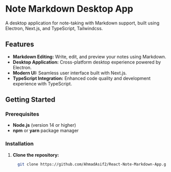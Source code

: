 # Note Markdown Desktop App

A desktop application for note-taking with Markdown support, built using Electron, Next.js, and TypeScript, Tailwindcss.

## Features

- **Markdown Editing:** Write, edit, and preview your notes using Markdown.
- **Desktop Application:** Cross-platform desktop experience powered by Electron.
- **Modern UI:** Seamless user interface built with Next.js.
- **TypeScript Integration:** Enhanced code quality and development experience with TypeScript.

## Getting Started

### Prerequisites

- **Node.js** (version 14 or higher)
- **npm** or **yarn** package manager

### Installation

1. **Clone the repository:**

   ```bash
     git clone https://github.com/AhmadAsif2/React-Note-Markdown-App.git
